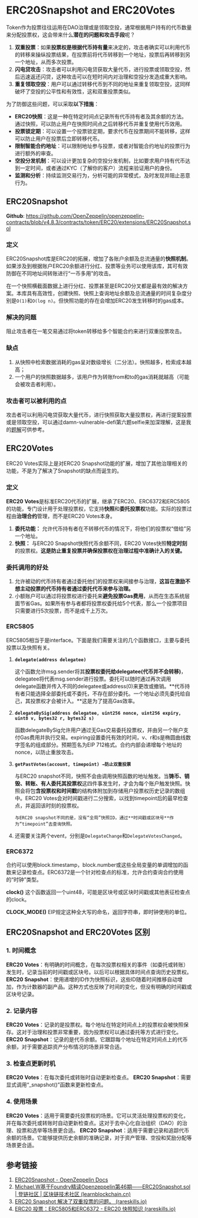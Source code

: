 # ERC20Snapshot and ERC20Votes

Token作为投票往往运用在DAO治理或是领取空投，通常根据用户持有的代币数量来分配投票权，这会带来什么**潜在的问题和攻击手段**呢？

1. **双重投票**：如果**投票权是根据代币持有量**来决定的，攻击者确实可以利用代币的转移来操纵投票结果，在投票前将代币转移到一个地址，投票后再转移到另一个地址，从而多次投票。
2. **闪电贷攻击**：攻击者可以利用闪电贷获取大量代币，进行投票或领取空投，然后迅速返还闪贷，这种攻击可以在短时间内对治理和空投分发造成重大影响。
3. **重复领取空投**：用户可以通过转移代币到不同的地址来重复领取空投，这同样破坏了空投的公平性和有效性，这和双重投票类似。

为了防御这些问题，可以采取**以下措施**：

- **ERC20快照**：这是一种在特定时间点记录所有代币持有者及其余额的方法。通过快照，可以防止用户在快照时间点之后转移代币并重复使用代币效用。
- **投票锁定期**：可以设置一个投票锁定期，要求代币在投票期间不能转移，这样可以防止用户在投票后立即转移代币。
- **限制智能合约地址**：可以限制地址参与投票，或者对智能合约地址的投票行为进行额外的审查。
- **空投分发机制**：可以设计更加复杂的空投分发机制，比如要求用户持有代币达到一定时间，或者通过KYC（了解你的客户）流程来验证用户的身份。
- **监测和分析**：持续监测交易行为，分析可能的异常模式，及时发现并阻止恶意行为。

## ERC20Snapshot

**Github**: https://github.com/OpenZeppelin/openzeppelin-contracts/blob/v4.8.3/contracts/token/ERC20/extensions/ERC20Snapshot.sol

### **定义**

ERC20Snapshot库是ERC20的拓展，增加了各账户余额及总流通量的**快照机制**。如果涉及到根据账户ERC20余额进行分红、投票等业务可以使用该库，其可有效防御在不同地址间转账进行“一币多用”的攻击。

在一个快照横截面数据上进行分红、投票甚至是ERC20分叉都是最有效的解决方案。本库具有高效性，创建快照、快照上查询地址余额及总流通量的时间复杂度分别是`O(1)`和`O(log n)`。但快照功能的存在会增加ERC20发生转移时的gas成本。

### **解决的问题**

阻止攻击者在一笔交易通过将token转移给多个智能合约来进行双重投票攻击。

### **缺点**

1. 从快照中检索数据消耗的gas呈对数级增长（二分法）。快照越多，检索成本越高；
2. 一个用户的快照数据越多，该用户作为转账from和to的gas消耗就越高（可能会被攻击者利用）。

### 攻击者可以被利用的点

攻击者可以利用闪电贷获取大量代币，进行快照获取大量投票权，再进行提案投票或是领取空投，可以通过damn-vulnerable-defi第六题selfie来加深理解，这是我的[题解](https://github.com/Chocolatieee0929/ContractSafetyStudy/blob/main/damn-vulnerable-defi/pass/6.Selfie.md)可供参考。

## ERC20Votes

ERC20 Votes实际上是对ERC20 Snapshot功能的扩展，增加了其他治理相关的功能，不是为了解决了Snapshot的缺点而诞生的。

### **定义**

**ERC20 Votes**是标准ERC20代币的扩展，继承了ERC20、ERC6372和ERC5805的功能，专门设计用于处理投票权，它支持**快照**和**委托投票权**功能。实际的投票过程由**治理合约**管理，而不是ERC20 Votes本身。

1. **委托功能：** 允许代币持有者在不转移代币的情况下，将他们的投票权“借给”另一个地址。
2. **快照：** 与ERC20 Snapshot快照代币余额不同，ERC20 Votes快照**特定时刻**的投票权。**这是防止重复投票并确保投票权在治理过程中准确计入的关键。**

### 委托调用的好处

1. 允许被动的代币持有者通过委托他们的投票权来间接参与治理，**这旨在激励不想主动投票的代币持有者通过委托代币来参与治理。**
2. 小额账户可以通过将投票权进行委托来**避免投票Gas费用**，从而在生态系统层面节省Gas。如果所有参与者都将投票权委托给5个代表，那么一个投票项目只需要进行5次投票，而不是成千上万次。

### ERC5805

ERC5805相当于是interface。下面是我们需要关注的几个函数接口，主要与委托投票以及快照有关。

1. **`delegate(address delegatee)`**

   这个函数允许msg.sender将其**投票权委托给delegatee(代币并不会转移)**，delegatee将代表msg.sender进行投票。委托可以随时通过再次调用delegate函数并传入不同的delegatee或address(0)来更改或撤销。**代币持有者只能选择全部委托或不委托，不存在部分委托。一个地址必须先委托给自己，其投票权才会被计入。**这是为了提高Gas效率。
2. **`delegateBySig(address delegatee, uint256 nonce, uint256 expiry, uint8 v, bytes32 r, bytes32 s)`**
   
   函数delegateBySig允许用户通过无Gas交易委托投票权，并由另一个账户支付Gas费用并执行交易。expiring设置委托有效的时间，v、r和s是椭圆曲线数字签名的组成部分。预期签名为EIP 712格式。合约内部会递增每个地址的nonce，以防止重放攻击。
3. **`getPastVotes(account, timepoint) →防止双重投票`**
   
   与ERC20 snapshot不同，快照不会由调用快照函数的地址触发。当**铸币、销毁、转账、有人委托其投票权**这四件事发生时，才会为每个账户触发快照。快照会将包**含投票权和时间戳**的结构体附加到存储用户投票权历史记录的数组中。ERC20 Votes会对时间戳进行二分搜索，以找到timepoint后的最早检查点，并返回该时刻的投票权。
       
       与ERC20 snapshot不同的是，没有“全局”快照ID，通过**时间戳或区块号**作为“timepoint”去查询快照。
    
4. 还需要关注两个event，分别是`DelegateChange`和`DelegateVotesChanged`。

### ERC**6372**

合约可以使用block.timestamp，block.number或这些全局变量的单调增加的函数来记录检查点。ERC6372是一个针对检查点的标准，允许合约查询合约使用的“时钟”类型。

**clock()**
这个函数返回一个uint48，可能是区块号或区块时间戳或其他表征检查点的clock。

**CLOCK_MODE()**
EIP规定这种全大写的命名，返回字符串，即时钟使用的单位。

## ERC20Snapshot and ERC20Votes 区别

### **1. 时间概念**

**ERC20 Votes**：有明确的时间概念，在每次投票权相关的事件（如委托或转账）发生时，记录当前的时间戳或区块号。以后可以根据具体时间点查询历史投票权。
**ERC20 Snapshot**：使用递增的ID作为快照标识，这些ID随着时间推移自动增加，作为计数器的副产品。这种方式也反映了时间的变化，但没有明确的时间戳或区块号记录。

### **2. 记录内容**

**ERC20 Votes**：记录的是投票权。每个地址在特定时间点上的投票权会被快照保存。这对于治理和投票非常重要，因为投票权可以通过委托等方式进行变化。
**ERC20 Snapshot**：记录的是代币余额。它跟踪每个地址在特定时间点上的代币余额，对于需要追踪资产分布情况的场景非常合适。

### **3. 检查点更新时机**

**ERC20 Votes**：在每次委托或转账时自动更新检查点。
**ERC20 Snapshot**：需要显式调用“_snapshot()”函数来更新检查点。

### **4. 使用场景**

**ERC20 Votes**：适用于需要委托投票权的场景。它可以灵活处理投票权的变化，并在每次委托或转账时自动更新检查点。这对于去中心化自治组织（DAO）的治理、投票和选举等场景更合适。
**ERC20 Snapshot**：适用于需要记录和追踪代币余额的场景。它能够提供历史余额的准确记录，对于资产管理、空投和奖励分配等场景更合适。

## 参考链接

1. [ERC20Snapshot - OpenZeppelin Docs](https://docs.openzeppelin.com/contracts/3.x/api/token/erc20#ERC20Snapshot)
2. [Michael.W基于Foundry精读Openzeppelin第46期——ERC20Snapshot.sol | 登链社区 | 区块链技术社区 (learnblockchain.cn)](https://learnblockchain.cn/article/7197)
3. [ERC20 Snapshot 解决了双重投票的问题。 (rareskills.io)](https://www.rareskills.io/post/erc20-snapshot)
4. [ERC20 投票：ERC5805和ERC6372 - ERC20 快照知识 (rareskills.io)](https://www.rareskills.io/post/erc20-votes-erc5805-and-erc6372)